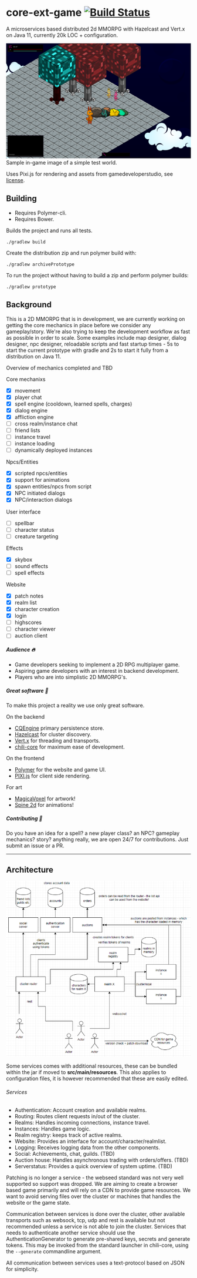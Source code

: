 # core-ext-game [![Build Status](https://travis-ci.org/codingchili/chili-game-ext.svg?branch=master)](https://travis-ci.org/codingchili/chili-game-ext)

A microservices based distributed 2d MMORPG with Hazelcast and Vert.x on Java 11, currently 20k LOC + configuration.

![in-game-v2.png](images/in-game-v2.png)
Sample in-game image of a simple test world.

Uses Pixi.js for rendering and assets from gamedeveloperstudio, see [license](https://www.gamedeveloperstudio.com/license.php).

## Building

- Requires Polymer-cli.
- Requires Bower.

Builds the project and runs all tests.
```
./gradlew build
```

Create the distribution zip and run polymer build with:
```
./gradlew archivePrototype
```

To run the project without having to build a zip and perform polymer builds:
```
./gradlew prototype
```

## Background
This is a 2D MMORPG that is in development, we are currently working on getting the core mechanics in place 
before we consider any gameplay/story. We're also trying to keep the development workflow as fast as possible in order to scale. Some examples include map designer, dialog designer, npc designer, reloadable scripts and fast startup times - 5s to start the current prototype with gradle and 2s to start it fully from a distribution on Java 11.

Overview of mechanics completed and TBD

Core mechanixs
- [X] movement
- [X] player chat
- [X] spell engine (cooldown, learned spells, charges)
- [X] dialog engine
- [X] affliction engine
- [ ] cross realm/instance chat
- [ ] friend lists
- [ ] instance travel
- [ ] instance loading
- [ ] dynamically deployed instances

Npcs/Entities
- [X] scripted npcs/entities
- [X] support for animations
- [X] spawn entities/npcs from script
- [X] NPC initiated dialogs
- [X] NPC/interaction dialogs

User interface
- [ ] spellbar
- [ ] character status
- [ ] creature targeting

Effects
- [X] skybox
- [ ] sound effects
- [ ] spell effects

Website
- [X] patch notes
- [X] realm list
- [X] character creation
- [X] login
- [ ] highscores
- [ ] character viewer
- [ ] auction client

##### Audience :fire:
* Game developers seeking to implement a 2D RPG multiplayer game.
* Aspiring game developers with an interest in backend development.
* Players who are into simplistic 2D MMORPG's.

##### Great software :blue_heart:
To make this project a reality we use only great software.

On the backend
- [CQEngine](https://github.com/npgall/cqengine) primary persistence store.
- [Hazelcast](https://hazelcast.com/) for cluster discovery.
- [Vert.x](https://vertx.io/) for threading and transports.
- [chili-core](https://github.com/codingchili/chili-core) for maximum ease of development.

On the frontend
- [Polymer](https://www.polymer-project.org/) for the website and game UI.
- [PIXI.js](http://www.pixijs.com/) for client side rendering.

For art
- [MagicaVoxel](https://ephtracy.github.io/) for artwork!
- [Spine 2d](http://esotericsoftware.com/) for animations!


##### Contributing :purple_heart:
Do you have an idea for a spell? a new player class? an NPC? gameplay mechanics? story? anything really, we are open 24/7 for contributions. Just submit an issue or a PR.

---

## Architecture

![architecture.png](images/architecture.png)

Some services comes with additional resources, these can be bundled within the jar if moved to **src/main/resources**. This also applies to configuration files, it is however recommended that these are easily edited. 

###### Services
* Authentication: Account creation and available realms.
* Routing: Routes client requests in/out of the cluster.
* Realms: Handles incoming connections, instance travel.
 * Instances: Handles game logic.
* Realm registry: keeps track of active realms. 
* Website: Provides an interface for account/character/realmlist.
* Logging: Receives logging data from the other components.
* Social: Achievements, chat, guilds. (TBD)
* Auction house: Handles asynchronous trading with orders/offers. (TBD)
* Serverstatus: Provides a quick overview of system uptime. (TBD)

Patching is no longer a service - the webseed standard was not very well supported so support was dropped. We are aiming to create a browser based game primarily and will rely on a CDN to provide game resources. We want to avoid serving files over the cluster or machines that handles the website or the game state.

Communication between services is done over the cluster, other available transports such as websock, tcp, udp and rest is available but not recommended unless a service is not able to join the cluster. Services that needs to authenticate another service should use the AuthenticationGenerator to generate pre-shared keys, secrets and generate tokens. This may be invoked from the standard launcher in chili-core, using the `--generate` commandline argument.

All communication between services uses a text-protocol based on JSON for simplicity.
